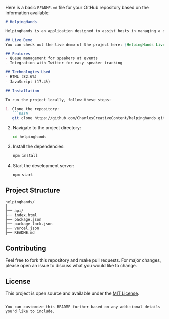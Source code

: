 Here is a basic `README.md` file for your GitHub repository based on the information available:

```markdown
# HelpingHands

HelpingHands is an application designed to assist hosts in managing a queue of speakers during their events on Twitter. This tool helps streamline the process of speaker management, making it easier for event hosts to keep track of who is next to speak.

## Live Demo
You can check out the live demo of the project here: [HelpingHands Live Demo](https://helpinghandsnine.vercel.app)

## Features
- Queue management for speakers at events
- Integration with Twitter for easy speaker tracking

## Technologies Used
- HTML (82.6%)
- JavaScript (17.4%)

## Installation

To run the project locally, follow these steps:

1. Clone the repository:
   ```bash
   git clone https://github.com/CharlesCreativeContent/helpinghands.git
   ```
2. Navigate to the project directory:
   ```bash
   cd helpinghands
   ```
3. Install the dependencies:
   ```bash
   npm install
   ```
4. Start the development server:
   ```bash
   npm start
   ```

## Project Structure

```
helpinghands/
│
├── api/
├── index.html
├── package.json
├── package-lock.json
├── vercel.json
├── README.md
```

## Contributing

Feel free to fork this repository and make pull requests. For major changes, please open an issue to discuss what you would like to change.

## License

This project is open source and available under the [MIT License](LICENSE).

```

You can customize this README further based on any additional details you'd like to include.
